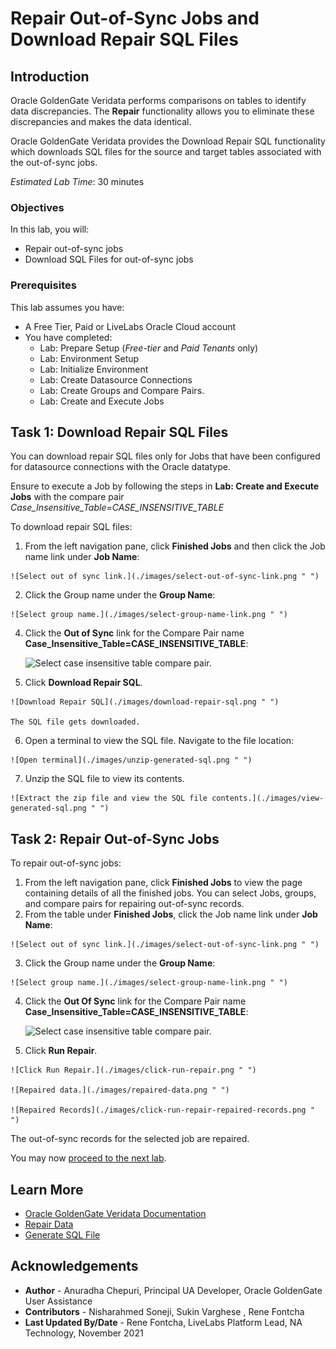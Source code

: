 # Repair Out-of-Sync Jobs and Download Repair SQL Files

## Introduction

Oracle GoldenGate Veridata performs comparisons on tables to identify data discrepancies. The **Repair** functionality allows you to eliminate these discrepancies and makes the data identical.

Oracle GoldenGate Veridata provides the Download Repair SQL functionality which downloads SQL files for the source and target tables associated with the out-of-sync jobs.

*Estimated Lab Time*: 30 minutes

### Objectives
In this lab, you will:
* Repair out-of-sync jobs
* Download SQL Files for out-of-sync jobs

### Prerequisites
This lab assumes you have:
- A Free Tier, Paid or LiveLabs Oracle Cloud account
- You have completed:
    * Lab: Prepare Setup (*Free-tier* and *Paid Tenants* only)
    * Lab: Environment Setup
    * Lab: Initialize Environment
    * Lab: Create Datasource Connections
    * Lab: Create Groups and Compare Pairs.
    * Lab: Create and Execute Jobs

## Task 1: Download Repair SQL Files

You can download repair SQL files only for Jobs that have been configured for datasource connections with the Oracle datatype.

Ensure to execute a Job by following the steps in **Lab: Create and Execute Jobs** with the compare pair *Case_Insensitive_Table=CASE_INSENSITIVE_TABLE*

To download repair SQL files:
  1. From the left navigation pane, click **Finished Jobs** and then click the Job name link under **Job Name**:

    ![Select out of sync link.](./images/select-out-of-sync-link.png " ")

  2. Click the Group name under the **Group Name**:

    ![Select group name.](./images/select-group-name-link.png " ")

 4. Click the **Out of Sync** link for the Compare Pair name **Case\_Insensitive_Table\=CASE\_INSENSITIVE\_TABLE**:

    ![Select case insensitive table compare pair.](./images/case-insensitive-table-case-insensitive-table.png " ")

  5. Click **Download Repair SQL**.

    ![Download Repair SQL](./images/download-repair-sql.png " ")

    The SQL file gets downloaded.

  6. Open a terminal to view the SQL file. Navigate to the file location:

    ![Open terminal](./images/unzip-generated-sql.png " ")

  7. Unzip the SQL file to view its contents.

    ![Extract the zip file and view the SQL file contents.](./images/view-generated-sql.png " ")

## Task 2: Repair Out-of-Sync Jobs

  To repair out-of-sync jobs:
  1. From the left navigation pane, click **Finished Jobs** to view the page containing details of all the finished jobs. You can select Jobs, groups, and compare pairs for repairing out-of-sync records.
  2. From the table under **Finished Jobs**, click the Job name link under **Job Name**:

    ![Select out of sync link.](./images/select-out-of-sync-link.png " ")

  3. Click the Group name under the **Group Name**:

    ![Select group name.](./images/select-group-name-link.png " ")

 4. Click the **Out Of Sync** link for the Compare Pair name **Case\_Insensitive_Table\=CASE\_INSENSITIVE\_TABLE**:

    ![Select case insensitive table compare pair.](./images/case-insensitive-table-case-insensitive-table.png " ")

  5. Click **Run Repair**.

    ![Click Run Repair.](./images/click-run-repair.png " ")

    ![Repaired data.](./images/repaired-data.png " ")

    ![Repaired Records](./images/click-run-repair-repaired-records.png " ")

The out-of-sync records for the selected job are repaired.

You may now [proceed to the next lab](#next).

## Learn More
* [Oracle GoldenGate Veridata Documentation](https://docs.oracle.com/en/middleware/goldengate/veridata/12.2.1.4/index.html)
* [Repair Data](https://docs.oracle.com/en/middleware/goldengate/veridata/12.2.1.4/gvdug/working-jobs.html#GUID-B46185DF-4B7E-4647-8BE2-F7176E1FFDFF)
* [Generate SQL File](https://docs.oracle.com/en/middleware/goldengate/veridata/12.2.1.4/gvdug/working-jobs.html#GUID-0AA3E8E2-BAD3-41D2-83CD-E8986C69A3AB)

## Acknowledgements
* **Author** - Anuradha Chepuri, Principal UA Developer, Oracle GoldenGate User Assistance
* **Contributors** -  Nisharahmed Soneji, Sukin Varghese , Rene Fontcha
* **Last Updated By/Date** - Rene Fontcha, LiveLabs Platform Lead, NA Technology, November 2021
